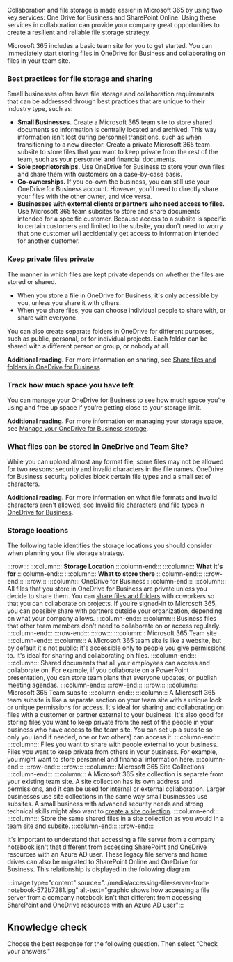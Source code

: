 Collaboration and file storage is made easier in Microsoft 365 by using two key services: One Drive for Business and SharePoint Online. Using these services in collaboration can provide your company great opportunities to create a resilient and reliable file storage strategy.

Microsoft 365 includes a basic team site for you to get started. You can immediately start storing files in OneDrive for Business and collaborating on files in your team site.

### Best practices for file storage and sharing

Small businesses often have file storage and collaboration requirements that can be addressed through best practices that are unique to their industry type, such as:

 -  **Small Businesses.** Create a Microsoft 365 team site to store shared documents so information is centrally located and archived. This way information isn't lost during personnel transitions, such as when transitioning to a new director. Create a private Microsoft 365 team subsite to store files that you want to keep private from the rest of the team, such as your personnel and financial documents.
 -  **Sole proprietorships.** Use OneDrive for Business to store your own files and share them with customers on a case-by-case basis.
 -  **Co-ownerships.** If you co-own the business, you can still use your OneDrive for Business account. However, you'll need to directly share your files with the other owner, and vice versa.
 -  **Businesses with external clients or partners who need access to files.** Use Microsoft 365 team subsites to store and share documents intended for a specific customer. Because access to a subsite is specific to certain customers and limited to the subsite, you don't need to worry that one customer will accidentally get access to information intended for another customer.

### Keep private files private

The manner in which files are kept private depends on whether the files are stored or shared.

 -  When you store a file in OneDrive for Business, it's only accessible by you, unless you share it with others.
 -  When you share files, you can choose individual people to share with, or share with everyone.

You can also create separate folders in OneDrive for different purposes, such as public, personal, or for individual projects. Each folder can be shared with a different person or group, or nobody at all.

**Additional reading.** For more information on sharing, see [Share files and folders in OneDrive for Business](https://support.office.com/article/share-files-and-folders-in-onedrive-for-business-72f26d6c-bf9e-432c-8b96-e3c2437f5b65?azure-portal=true).

### Track how much space you have left

You can manage your OneDrive for Business to see how much space you’re using and free up space if you’re getting close to your storage limit.

**Additional reading.** For more information on managing your storage space, see [Manage your OneDrive for Business storage](https://support.office.com/article/manage-your-onedrive-for-business-storage-31519161-059c-4764-b6f8-f5cd29f7fe68?azure-portal=true).

### What files can be stored in OneDrive and Team Site?

While you can upload almost any format file, some files may not be allowed for two reasons: security and invalid characters in the file names. OneDrive for Business security policies block certain file types and a small set of characters.

**Additional reading.** For more information on what file formats and invalid characters aren't allowed, see [Invalid file characters and file types in OneDrive for Business](https://support.office.com/article/invalid-file-characters-and-file-types-in-onedrive-for-business-64883a5d-228e-48f5-b3d2-eb39e07630fa?azure-portal=true).

### Storage locations

The following table identifies the storage locations you should consider when planning your file storage strategy.

:::row:::
  :::column:::
    **Storage Location**
  :::column-end:::
  :::column:::
    **What it's for**
  :::column-end:::
  :::column:::
    **What to store there**
  :::column-end:::
:::row-end:::
:::row:::
  :::column:::
    OneDrive for Business
  :::column-end:::
  :::column:::
    All files that you store in OneDrive for Business are private unless you decide to share them. You can [share files and folders](https://support.office.com/article/share-files-and-folders-9fcc2f7d-de0c-4cec-93b0-a82024800c07?azure-portal=true) with coworkers so that you can collaborate on projects. If you’re signed-in to Microsoft 365, you can possibly share with partners outside your organization, depending on what your company allows.
  :::column-end:::
  :::column:::
    Business files that other team members don't need to collaborate on or access regularly.
  :::column-end:::
:::row-end:::
:::row:::
  :::column:::
    Microsoft 365 Team site
  :::column-end:::
  :::column:::
    A Microsoft 365 team site is like a website, but by default it's not public; it's accessible only to people you give permissions to.
It's ideal for sharing and collaborating on files.
  :::column-end:::
  :::column:::
    Shared documents that all your employees can access and collaborate on. For example, if you collaborate on a PowerPoint presentation, you can store team plans that everyone updates, or publish meeting agendas.
  :::column-end:::
:::row-end:::
:::row:::
  :::column:::
    Microsoft 365 Team subsite
  :::column-end:::
  :::column:::
    A Microsoft 365 team subsite is like a separate section on your team site with a unique look or unique permissions for access.
It's ideal for sharing and collaborating on files with a customer or partner external to your business.
It's also good for storing files you want to keep private from the rest of the people in your business who have access to the team site. You can set up a subsite so only you (and if needed, one or two others) can access it.
  :::column-end:::
  :::column:::
    Files you want to share with people external to your business.
Files you want to keep private from others in your business. For example, you might want to store personnel and financial information here.
  :::column-end:::
:::row-end:::
:::row:::
  :::column:::
    Microsoft 365 Site Collections
  :::column-end:::
  :::column:::
    A Microsoft 365 site collection is separate from your existing team site.
A site collection has its own address and permissions, and it can be used for internal or external collaboration.
Larger businesses use site collections in the same way small businesses use subsites. A small business with advanced security needs and strong technical skills might also want to [create a site collection](https://support.office.com/article/create-a-site-collection-3a3d7ab9-5d21-41f1-b4bd-5200071dd539?azure-portal=true).
  :::column-end:::
  :::column:::
    Store the same shared files in a site collection as you would in a team site and subsite.
  :::column-end:::
:::row-end:::


It's important to understand that accessing a file server from a company notebook isn't that different from accessing SharePoint and OneDrive resources with an Azure AD user. These legacy file servers and home drives can also be migrated to SharePoint Online and OneDrive for Business. This relationship is displayed in the following diagram.

:::image type="content" source="../media/accessing-file-server-from-notebook-572b7281.jpg" alt-text="graphic shows how accessing a file server from a company notebook isn't that different from accessing SharePoint and OneDrive resources with an Azure AD user":::


## Knowledge check

Choose the best response for the following question. Then select “Check your answers."